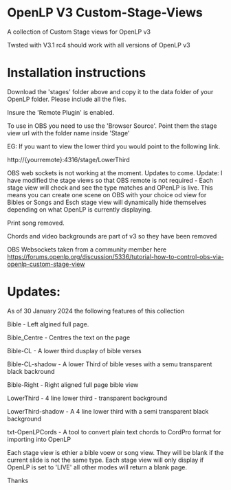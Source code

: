 # OpenLP V3 Custom-Stage-Views
A collection of Custom Stage views for OpenLP v3

Twsted with V3.1 rc4 should work with all versions of OpenLP v3

# Installation instructions

Download the 'stages' folder above and copy it to the data folder of your OpenLP folder. Please include all the files.

Insure the 'Remote Plugin' is enabled. 

To use in OBS you need to use the 'Browser Source'. Point them the stage view url with the folder name inside 'Stage'

EG: If you want to view the lower third you would point to the following link.

  http://{yourremote}:4316/stage/LowerThird
  

OBS web sockets is not working at the moment. Updates to come.
Update: I have modified the stage views so that OBS remote is not required - Each stage view will check and see the type matches and OPenLP is live. This means you can create one scene on OBS with your choice od view for Bibles or Songs and Esch stage view will dynamically hide themselves depending on what OpenLP is currently displaying.


Print song removed. 

Chords and video backgrounds are part of v3 so they have been removed


OBS Websockets taken from a community member here
https://forums.openlp.org/discussion/5336/tutorial-how-to-control-obs-via-openlp-custom-stage-view


# Updates:

As of 30 January 2024 the following features of this collection

Bible - Left algined full page.

Bible_Centre - Centres the text on the page

Bible-CL - A lower third dusplay of bible verses

Bible-CL-shadow - A lower Third of bible veses with a semu transparent black backround

Bible-Right  - Right aligned full page bible view

LowerThird - 4 line lower third - transparent background

LowerThird-shadow -  A 4 line lower third with a semi transparent black background

txt-OpenLPCords - A tool to convert plain text chords to CordPro format for importing into OpenLP



Each stage view is ethier a bible voew or song view. They will be blank if the current slide is not the same type.
Each stage view will only display if OpenLP is set to 'LIVE' all other modes will return a blank page.




Thanks
